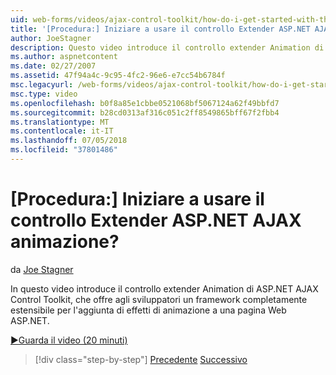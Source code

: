 ```yaml
---
uid: web-forms/videos/ajax-control-toolkit/how-do-i-get-started-with-the-aspnet-ajax-animation-extender-control
title: '[Procedura:] Iniziare a usare il controllo Extender ASP.NET AJAX animazione? | Microsoft Docs'
author: JoeStagner
description: Questo video introduce il controllo extender Animation di ASP.NET AJAX Control Toolkit, che offre agli sviluppatori un framework completamente estensibile per un...
ms.author: aspnetcontent
ms.date: 02/27/2007
ms.assetid: 47f94a4c-9c95-4fc2-96e6-e7cc54b6784f
msc.legacyurl: /web-forms/videos/ajax-control-toolkit/how-do-i-get-started-with-the-aspnet-ajax-animation-extender-control
msc.type: video
ms.openlocfilehash: b0f8a85e1cbbe0521068bf5067124a62f49bbfd7
ms.sourcegitcommit: b28cd0313af316c051c2ff8549865bff67f2fbb4
ms.translationtype: MT
ms.contentlocale: it-IT
ms.lasthandoff: 07/05/2018
ms.locfileid: "37801486"
---
```

<a name="how-do-i-get-started-with-the-aspnet-ajax-animation-extender-control"></a>[Procedura:] Iniziare a usare il controllo Extender ASP.NET AJAX animazione?
====================
da [Joe Stagner](https://github.com/JoeStagner)

In questo video introduce il controllo extender Animation di ASP.NET AJAX Control Toolkit, che offre agli sviluppatori un framework completamente estensibile per l'aggiunta di effetti di animazione a una pagina Web ASP.NET.

[&#9654;Guarda il video (20 minuti)](https://channel9.msdn.com/Blogs/ASP-NET-Site-Videos/how-do-i-get-started-with-the-aspnet-ajax-animation-extender-control)

> [!div class="step-by-step"]
> [Precedente](how-do-i-use-the-aspnet-ajax-passwordstrength-extender.md)
> [Successivo](how-do-i-use-the-aspnet-ajax-confirmbutton-extender.md)
